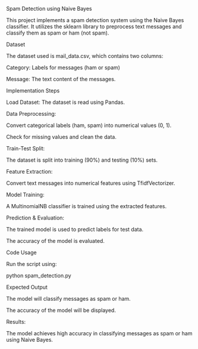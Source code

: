 Spam Detection using Naive Bayes

This project implements a spam detection system using the Naive Bayes classifier. It utilizes the sklearn library to preprocess text messages and classify them as spam or ham (not spam).

Dataset

The dataset used is mail_data.csv, which contains two columns:

Category: Labels for messages (ham or spam)

Message: The text content of the messages.

Implementation Steps

Load Dataset: The dataset is read using Pandas.

Data Preprocessing:

Convert categorical labels (ham, spam) into numerical values (0, 1).

Check for missing values and clean the data.

Train-Test Split:

The dataset is split into training (90%) and testing (10%) sets.

Feature Extraction:

Convert text messages into numerical features using TfidfVectorizer.

Model Training:

A MultinomialNB classifier is trained using the extracted features.

Prediction & Evaluation:

The trained model is used to predict labels for test data.

The accuracy of the model is evaluated.

Code Usage

Run the script using:

python spam_detection.py

Expected Output

The model will classify messages as spam or ham.

The accuracy of the model will be displayed.

Results:

The model achieves high accuracy in classifying messages as spam or ham using Naive Bayes.
